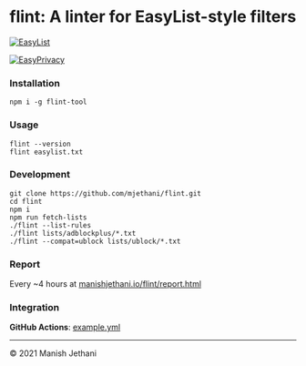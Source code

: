 # flint: A linter for EasyList-style filters

[![EasyList](https://github.com/mjethani/flint/actions/workflows/easylist.yml/badge.svg)](https://github.com/mjethani/flint/actions/workflows/easylist.yml)

[![EasyPrivacy](https://github.com/mjethani/flint/actions/workflows/easyprivacy.yml/badge.svg)](https://github.com/mjethani/flint/actions/workflows/easyprivacy.yml)

### Installation

```
npm i -g flint-tool
```

### Usage

```
flint --version
flint easylist.txt
```

### Development

```
git clone https://github.com/mjethani/flint.git
cd flint
npm i
npm run fetch-lists
./flint --list-rules
./flint lists/adblockplus/*.txt
./flint --compat=ublock lists/ublock/*.txt
```

### Report

Every ~4 hours at [manishjethani.io/flint/report.html](https://manishjethani.io/flint/report.html)

### Integration

__GitHub Actions__: [example.yml](https://gist.github.com/mjethani/eb43063309fde1fce1b29b95304a68b0)

---

&copy; 2021 Manish Jethani
